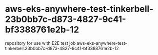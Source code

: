# aws-eks-anywhere-test-tinkerbell-23b0bb7c-d873-4827-9c41-bf3388761e2b-12
repository for use with E2E test job aws-eks-anywhere-test-tinkerbell:23b0bb7c-d873-4827-9c41-bf3388761e2b-12
